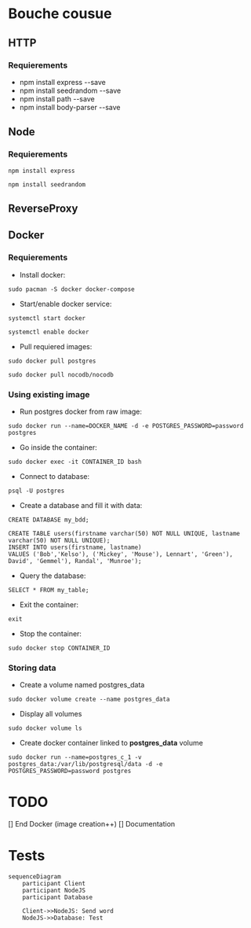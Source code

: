 # Bouche cousue
## HTTP

### Requierements
- npm install express --save
- npm install seedrandom --save
- npm install path --save
- npm install body-parser --save

## Node
### Requierements
`npm install express`

`npm install seedrandom`

## ReverseProxy

## Docker
### Requierements
- Install docker:

`sudo pacman -S docker docker-compose`

- Start/enable docker service:

`systemctl start docker`

`systemctl enable docker`

- Pull requiered images:

`sudo docker pull postgres`

`sudo docker pull nocodb/nocodb`

### Using existing image
- Run postgres docker from raw image:

`sudo docker run --name=DOCKER_NAME -d -e POSTGRES_PASSWORD=password postgres`

- Go inside the container:

`sudo docker exec -it CONTAINER_ID bash`

- Connect to database:

`psql -U postgres`

- Create a database and fill it with data:

`CREATE DATABASE my_bdd;`

```
CREATE TABLE users(firstname varchar(50) NOT NULL UNIQUE, lastname varchar(50) NOT NULL UNIQUE);
INSERT INTO users(firstname, lastname)
VALUES ('Bob','Kelso'), ('Mickey', 'Mouse'), Lennart', 'Green'), David', 'Gemmel'), Randal', 'Munroe');
```

- Query the database:

`SELECT * FROM my_table;`

- Exit the container:

`exit`

- Stop the container:

`sudo docker stop CONTAINER_ID`

### Storing data

- Create a volume named postgres_data

`sudo docker volume create --name postgres_data`

- Display all volumes

`sudo docker volume ls`

- Create docker container linked to **postgres_data** volume

`sudo docker run --name=postgres_c_1 -v postgres_data:/var/lib/postgresql/data -d -e POSTGRES_PASSWORD=password postgres`

# TODO
[] End Docker (image creation++)
[] Documentation

# Tests
``` mermaid
sequenceDiagram
    participant Client
    participant NodeJS
    participant Database

    Client->>NodeJS: Send word
    NodeJS->>Database: Test
```
